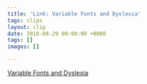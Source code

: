 ```yaml
---
title: 'Link: Variable Fonts and Dyslexia'
tags: clips
layout: clip
date: 2018-08-29 00:00:00 +0000
tags: []
images: []

---
```

[Variable Fonts and Dyslexia](http://adrianroselli.com/2018/08/variable-fonts-and-dyslexia.html)